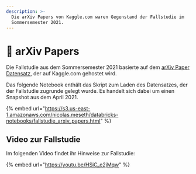 ```yaml
---
description: >-
  Die arXiv Papers von Kaggle.com waren Gegenstand der Fallstudie im
  Sommersemester 2021.
---
```


# 📂 arXiv Papers

Die Fallstudie aus dem Sommersemester 2021 basierte auf dem [arXiv Paper Datensatz](https://www.kaggle.com/Cornell-University/arxiv), der auf Kaggle.com gehostet wird.

Das folgende Notebook enthält das Skript zum Laden des Datensatzes, der der Fallstudie zugrunde gelegt wurde. Es handelt sich dabei um einen Snapshot aus dem April 2021.

{% embed url="https://s3.us-east-1.amazonaws.com/nicolas.meseth/databricks-notebooks/fallstudie_arxiv_papers.html" %}

## Video zur Fallstudie

Im folgenden Video findet ihr Hinweise zur Fallstudie:

{% embed url="https://youtu.be/HSiC_e2jMqw" %}

